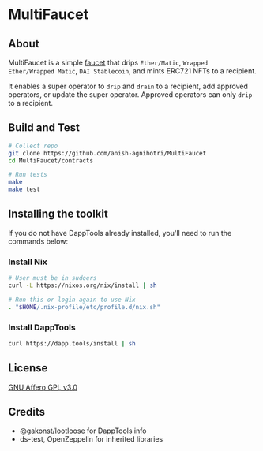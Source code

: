 # MultiFaucet

## About

MultiFaucet is a simple [faucet](https://en.wikipedia.org/wiki/History_of_bitcoin#Bitcoin_faucets) that drips `Ether/Matic`, `Wrapped Ether/Wrapped Matic`, `DAI Stablecoin`, and mints ERC721 NFTs to a recipient.

It enables a super operator to `drip` and `drain` to a recipient, add approved operators, or update the super operator. Approved operators can only `drip` to a recipient.

## Build and Test

```bash
# Collect repo
git clone https://github.com/anish-agnihotri/MultiFaucet
cd MultiFaucet/contracts

# Run tests
make
make test
```

## Installing the toolkit

If you do not have DappTools already installed, you'll need to run the commands below:

### Install Nix

```bash
# User must be in sudoers
curl -L https://nixos.org/nix/install | sh

# Run this or login again to use Nix
. "$HOME/.nix-profile/etc/profile.d/nix.sh"
```

### Install DappTools

```bash
curl https://dapp.tools/install | sh
```

## License

[GNU Affero GPL v3.0](https://github.com/Anish-Agnihotri/MultiFaucet/blob/master/LICENSE)

## Credits

- [@gakonst/lootloose](https://github.com/gakonst/lootloose) for DappTools info
- ds-test, OpenZeppelin for inherited libraries
